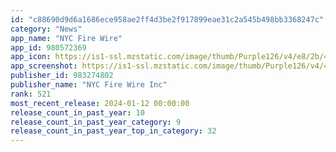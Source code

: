 ```yaml
---
id: "c88690d9d6a1686ece958ae2ff4d3be2f917899eae31c2a545b498bb3368247c"
category: "News"
app_name: "NYC Fire Wire"
app_id: 980572369
app_icon: https://is1-ssl.mzstatic.com/image/thumb/Purple126/v4/e8/2b/4a/e82b4a1a-071c-a836-9fea-e16ef05edb3b/AppIcon-0-1x_U007emarketing-0-7-0-sRGB-85-220-0.png/1024x1024bb.png
app_screenshot: https://is1-ssl.mzstatic.com/image/thumb/Purple126/v4/42/31/99/423199fb-36cd-78bf-7f50-32c4a98d5293/pr_source.png/1242x2688bb.png
publisher_id: 983274802
publisher_name: "NYC Fire Wire Inc"
rank: 521
most_recent_release: 2024-01-12 00:00:00
release_count_in_past_year: 10
release_count_in_past_year_category: 9
release_count_in_past_year_top_in_category: 32
---
```

